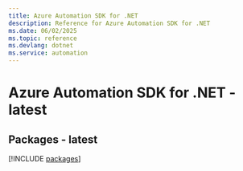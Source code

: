 ```yaml
---
title: Azure Automation SDK for .NET
description: Reference for Azure Automation SDK for .NET
ms.date: 06/02/2025
ms.topic: reference
ms.devlang: dotnet
ms.service: automation
---
```

# Azure Automation SDK for .NET - latest
## Packages - latest
[!INCLUDE [packages](automation-index.md)]